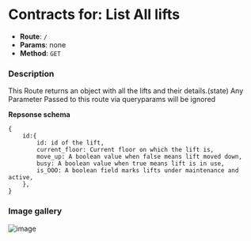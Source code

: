 # Contracts for: List All lifts

- **Route**: `/`
- **Params**: none
- **Method**: `GET`

### Description

This Route returns an object with all the lifts and their details.(state)
Any Parameter Passed to this route via queryparams will be ignored

**Repsonse schema**
```
{
    id:{
        id: id of the lift,
        current_floor: Current floor on which the lift is,
        move_up: A boolean value when false means lift moved down,
        busy: A boolean value when true means lift is in use,
        is_OOO: A boolean field marks lifts under maintenance and active,
    },
}
```

### Image gallery
![image](https://user-images.githubusercontent.com/57758447/221545753-66dab1d8-16b6-4ede-8858-9646a59c7e47.png)
